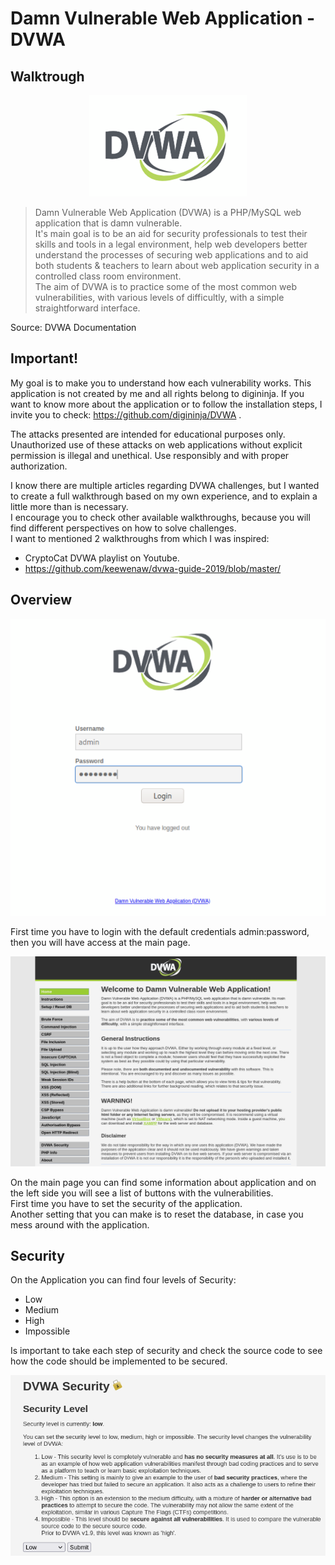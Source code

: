 # Damn Vulnerable Web Application - DVWA
## Walktrough

<p align="center">
  <img src="https://github.com/Abdy01/DVWA-Walkthrough/blob/main/!images/logo.png?raw=true">
</p>


> Damn Vulnerable Web Application (DVWA) is a PHP/MySQL web application that is damn vulnerable.<br/>
> It's main goal is to be an aid for security professionals to test their skills and tools in a legal environment, help web developers better understand the processes of securing web applications and to aid both students & teachers to learn about web application security in a controlled class room environment.<br/>
> The aim of DVWA is to practice some of the most common web vulnerabilities, with various levels of difficultly, with a simple straightforward interface.<br/>

Source: DVWA Documentation

## Important!
My goal is to make you to understand how each vulnerability works. This application is not created by me and all rights belong to digininja.
If you want to know more about the application or to follow the installation steps, I invite you to check: https://github.com/digininja/DVWA .

The attacks presented are intended for educational purposes only. Unauthorized use of these attacks on web applications without explicit permission is illegal and unethical. Use responsibly and with proper authorization.

I know there are multiple articles regarding DVWA challenges, but I wanted to create a full walkthrough based on my own experience, and to explain a little more than is necessary.<br/>
I encourage you to check other available walkthroughs, because you will find different perspectives on how to solve challenges.<br/>
I want to mentioned 2 walkthroughs from which I was inspired:
- CryptoCat DVWA playlist on Youtube.
- https://github.com/keewenaw/dvwa-guide-2019/blob/master/

## Overview
<p align="left">
  <img src="https://github.com/Abdy01/DVWA-Walkthrough/blob/main/!images/login.png?raw=true">
</p>

First time you have to login with the default credentials admin:password, then you will have access at the main page.

<p align="left">
  <img src="https://github.com/Abdy01/DVWA-Walkthrough/blob/main/!images/Main.png?raw=true">
</p>

On the main page you can find some information about application and on the left side you will see a list of buttons with the vulnerabilities.<br/>
First time you have to set the security of the application.<br/>
Another setting that you can make is to reset the database, in case you mess around with the application.

## Security
On the Application you can find four levels of Security:
- Low
- Medium
- High
- Impossible

Is important to take each step of security and check the source code to see how the code should be implemented to be secured.

<p align="left">
  <img src="https://github.com/Abdy01/DVWA-Walkthrough/blob/main/!images/Security.png?raw=true">
</p>